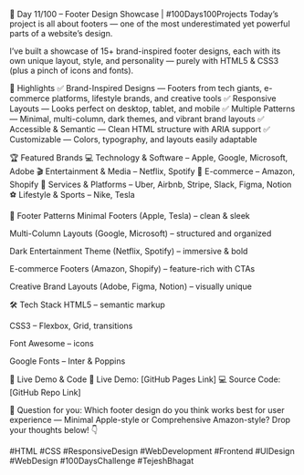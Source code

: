 📅 Day 11/100 – Footer Design Showcase | #100Days100Projects
Today’s project is all about footers — one of the most underestimated yet powerful parts of a website’s design.

I’ve built a showcase of 15+ brand-inspired footer designs, each with its own unique layout, style, and personality — purely with HTML5 & CSS3 (plus a pinch of icons and fonts).

🌟 Highlights
✅ Brand-Inspired Designs — Footers from tech giants, e-commerce platforms, lifestyle brands, and creative tools
✅ Responsive Layouts — Looks perfect on desktop, tablet, and mobile
✅ Multiple Patterns — Minimal, multi-column, dark themes, and vibrant brand layouts
✅ Accessible & Semantic — Clean HTML structure with ARIA support
✅ Customizable — Colors, typography, and layouts easily adaptable

🏆 Featured Brands
💻 Technology & Software – Apple, Google, Microsoft, Adobe
🎬 Entertainment & Media – Netflix, Spotify
🛒 E-commerce – Amazon, Shopify
🚖 Services & Platforms – Uber, Airbnb, Stripe, Slack, Figma, Notion
⚽ Lifestyle & Sports – Nike, Tesla

🎨 Footer Patterns
Minimal Footers (Apple, Tesla) – clean & sleek

Multi-Column Layouts (Google, Microsoft) – structured and organized

Dark Entertainment Theme (Netflix, Spotify) – immersive & bold

E-commerce Footers (Amazon, Shopify) – feature-rich with CTAs

Creative Brand Layouts (Adobe, Figma, Notion) – visually unique

🛠 Tech Stack
HTML5 – semantic markup

CSS3 – Flexbox, Grid, transitions

Font Awesome – icons

Google Fonts – Inter & Poppins

📌 Live Demo & Code
🔗 Live Demo: [GitHub Pages Link]
💻 Source Code: [GitHub Repo Link]

💬 Question for you:
Which footer design do you think works best for user experience — Minimal Apple-style or Comprehensive Amazon-style? Drop your thoughts below! 👇

#HTML #CSS #ResponsiveDesign #WebDevelopment #Frontend #UIDesign #WebDesign #100DaysChallenge #TejeshBhagat